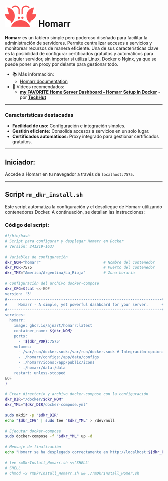 # <img src="./logo-homarr.png" alt="Homarr Logo" width="100"/> Homarr
**Homarr** es un tablero simple pero poderoso diseñado para facilitar la administración de servidores. Permite centralizar accesos a servicios y monitorear recursos de manera eficiente. Una de sus características clave es la posibilidad de configurar certificados gratuitos y automáticos para cualquier servidor, sin importar si utiliza Linux, Docker o Nginx, ya que se puede poner un proxy por delante para gestionar todo.

- 📚 Más información:
  - [Homarr documentation](https://homarr.dev/)
- 🎥 Videos recomendados:
  - [**my FAVORITE Home Server Dashboard - Homarr Setup in Docker**](https://youtu.be/A6vcTIzp_Ww?si=j4d0gjg9yrzVLnv5) - por [**TechHut**](https://www.youtube.com/@TechHut)

---

### Características destacadas
- **Facilidad de uso:** Configuración e integración simples.
- **Gestión eficiente:** Consolida accesos a servicios en un solo lugar.
- **Certificados automáticos:** Proxy integrado para gestionar certificados gratuitos.

---

## Iniciador:
Accede a Homarr en tu navegador a través de `localhost:7575`.

---

## Script `rm_dkr_install.sh`
Este script automatiza la configuración y el despliegue de Homarr utilizando contenedores Docker. A continuación, se detallan las instrucciones:

### Código del script:

```bash
#!/bin/bash
# Script para configurar y desplegar Homarr en Docker
# Versión: 241219-1637

# Variables de configuración
dkr_NOM="homarr"                            # Nombre del contenedor
dkr_POR=7575                                # Puerto del contenedor
dkr_TMZ="America/Argentina/La_Rioja"        # Zona horaria

# Configuración del archivo docker-compose
dkr_CFG=$(cat <<-EOF
version: '3'
#---------------------------------------------------------------------#
#     Homarr - A simple, yet powerful dashboard for your server.      #
#---------------------------------------------------------------------#
services:
  homarr:
    image: ghcr.io/ajnart/homarr:latest
    container_name: ${dkr_NOM}
    ports:
      - '${dkr_POR}:7575'
    volumes:
      - /var/run/docker.sock:/var/run/docker.sock # Integración opcional con Docker
      - ./homarr/configs:/app/data/configs
      - ./homarr/icons:/app/public/icons
      - ./homarr/data:/data
    restart: unless-stopped
EOF
)

# Crear directorio y archivo docker-compose con la configuración
dkr_DIR="/docker/$dkr_NOM"
dkr_YML="$dkr_DIR/docker-compose.yml"

sudo mkdir -p "$dkr_DIR" 
echo "$dkr_CFG" | sudo tee "$dkr_YML" > /dev/null

# Ejecutar docker-compose
sudo docker-compose -f "$dkr_YML" up -d

# Mensaje de finalización
echo "Homarr se ha desplegado correctamente en http://localhost:${dkr_POR}"

# tee rmDkrInstall_Homarr.sh <<'SHELL'
# SHELL
# chmod +x rmDkrInstall_Homarr.sh && ./rmDkrInstall_Homer.sh
```
